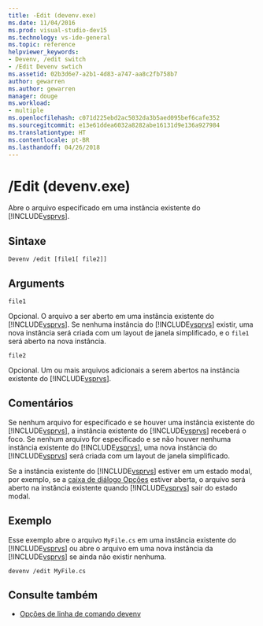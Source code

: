 ```yaml
---
title: -Edit (devenv.exe)
ms.date: 11/04/2016
ms.prod: visual-studio-dev15
ms.technology: vs-ide-general
ms.topic: reference
helpviewer_keywords:
- Devenv, /edit switch
- /Edit Devenv swtich
ms.assetid: 02b3d6e7-a2b1-4d83-a747-aa8c2fb758b7
author: gewarren
ms.author: gewarren
manager: douge
ms.workload:
- multiple
ms.openlocfilehash: c071d225ebd2ac5032da3b5aed095bef6cafe352
ms.sourcegitcommit: e13e61ddea6032a8282abe16131d9e136a927984
ms.translationtype: HT
ms.contentlocale: pt-BR
ms.lasthandoff: 04/26/2018
---
```

# <a name="edit-devenvexe"></a>/Edit (devenv.exe)
Abre o arquivo especificado em uma instância existente do [!INCLUDE[vsprvs](../../code-quality/includes/vsprvs_md.md)].

## <a name="syntax"></a>Sintaxe

```
Devenv /edit [file1[ file2]]
```

## <a name="arguments"></a>Arguments
 `file1`

 Opcional. O arquivo a ser aberto em uma instância existente do [!INCLUDE[vsprvs](../../code-quality/includes/vsprvs_md.md)]. Se nenhuma instância do [!INCLUDE[vsprvs](../../code-quality/includes/vsprvs_md.md)] existir, uma nova instância será criada com um layout de janela simplificado, e o `file1` será aberto na nova instância.

 `file2`

 Opcional. Um ou mais arquivos adicionais a serem abertos na instância existente do [!INCLUDE[vsprvs](../../code-quality/includes/vsprvs_md.md)].

## <a name="remarks"></a>Comentários
 Se nenhum arquivo for especificado e se houver uma instância existente do [!INCLUDE[vsprvs](../../code-quality/includes/vsprvs_md.md)], a instância existente do [!INCLUDE[vsprvs](../../code-quality/includes/vsprvs_md.md)] receberá o foco. Se nenhum arquivo for especificado e se não houver nenhuma instância existente do [!INCLUDE[vsprvs](../../code-quality/includes/vsprvs_md.md)], uma nova instância do [!INCLUDE[vsprvs](../../code-quality/includes/vsprvs_md.md)] será criada com um layout de janela simplificado.

 Se a instância existente do [!INCLUDE[vsprvs](../../code-quality/includes/vsprvs_md.md)] estiver em um estado modal, por exemplo, se a [caixa de diálogo Opções](../../ide/reference/options-dialog-box-visual-studio.md) estiver aberta, o arquivo será aberto na instância existente quando [!INCLUDE[vsprvs](../../code-quality/includes/vsprvs_md.md)] sair do estado modal.

## <a name="example"></a>Exemplo
 Esse exemplo abre o arquivo `MyFile.cs` em uma instância existente do [!INCLUDE[vsprvs](../../code-quality/includes/vsprvs_md.md)] ou abre o arquivo em uma nova instância da [!INCLUDE[vsprvs](../../code-quality/includes/vsprvs_md.md)] se ainda não existir nenhuma.

```
devenv /edit MyFile.cs
```

## <a name="see-also"></a>Consulte também

- [Opções de linha de comando devenv](../../ide/reference/devenv-command-line-switches.md)